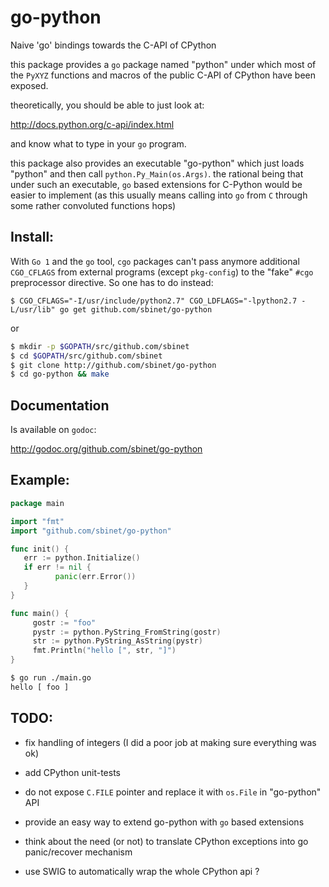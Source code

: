 go-python
=========

Naive 'go' bindings towards the C-API of CPython

this package provides a ``go`` package named "python" under which most of the ``PyXYZ`` functions and macros of the public C-API of CPython have been exposed.

theoretically, you should be able to just look at:

  http://docs.python.org/c-api/index.html

and know what to type in your ``go`` program.


this package also provides an executable "go-python" which just loads "python" and then call ``python.Py_Main(os.Args)``.
the rational being that under such an executable, ``go`` based extensions for C-Python would be easier to implement (as this usually means calling into ``go`` from ``C`` through some rather convoluted functions hops)


Install:
--------

With `Go 1` and the ``go`` tool, ``cgo`` packages can't pass anymore additional ``CGO_CFLAGS`` from external programs (except `pkg-config`) to the "fake" ``#cgo`` preprocessor directive.
So one has to do instead:

```
$ CGO_CFLAGS="-I/usr/include/python2.7" CGO_LDFLAGS="-lpython2.7 -L/usr/lib" go get github.com/sbinet/go-python
```

or 

```sh
$ mkdir -p $GOPATH/src/github.com/sbinet
$ cd $GOPATH/src/github.com/sbinet
$ git clone http://github.com/sbinet/go-python
$ cd go-python && make
```

Documentation
-------------

Is available on ``godoc``:

 http://godoc.org/github.com/sbinet/go-python


Example:
--------

```go
package main

import "fmt"
import "github.com/sbinet/go-python"

func init() {
   err := python.Initialize()
   if err != nil {
          panic(err.Error())
   } 
}

func main() {
 	 gostr := "foo" 
	 pystr := python.PyString_FromString(gostr)
	 str := python.PyString_AsString(pystr)
	 fmt.Println("hello [", str, "]")
}
```

```sh
$ go run ./main.go
hello [ foo ]
```

TODO:
-----

 - fix handling of integers (I did a poor job at making sure everything was ok)

 - add CPython unit-tests

 - do not expose ``C.FILE`` pointer and replace it with ``os.File`` in "go-python" API

 - provide an easy way to extend go-python with ``go`` based extensions

 - think about the need (or not) to translate CPython exceptions into go panic/recover mechanism

 - use SWIG to automatically wrap the whole CPython api ?

